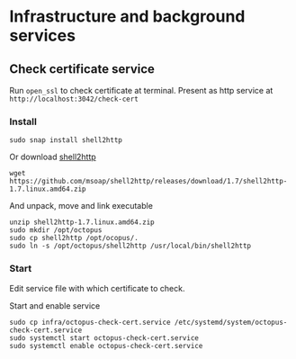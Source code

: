 # Infrastructure and background services 

## Check certificate service
Run `open_ssl` to check certificate at terminal. Present as http service at `http://localhost:3042/check-cert`

### Install
```
sudo snap install shell2http
```

Or download [shell2http](https://github.com/msoap/shell2http)

```
wget https://github.com/msoap/shell2http/releases/download/1.7/shell2http-1.7.linux.amd64.zip
```

And unpack, move and link executable

```
unzip shell2http-1.7.linux.amd64.zip
sudo mkdir /opt/octopus
sudo cp shell2http /opt/ocopus/.
sudo ln -s /opt/octopus/shell2http /usr/local/bin/shell2http
```

### Start
Edit service file with which certificate to check.

Start and enable service
```
sudo cp infra/octopus-check-cert.service /etc/systemd/system/octopus-check-cert.service
sudo systemctl start octopus-check-cert.service
sudo systemctl enable octopus-check-cert.service
```
